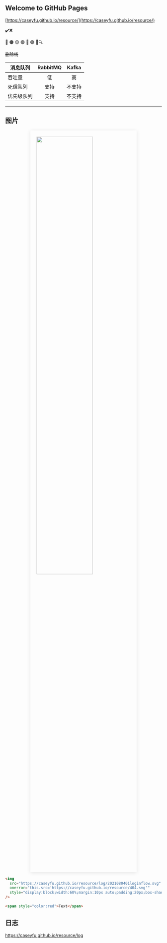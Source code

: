 ## Welcome to GitHub Pages

[https://caseyfu.github.io/resource/](https://caseyfu.github.io/resource/)

✔️❌

🔴 🟠 🟡 🟢 🔵 🟣
🚩🔍

~~删除线~~

| 消息队列   | RabbitMQ | Kafka  |
| ---------- | :------: | :----: |
| 吞吐量     |    低    |   高   |
| 死信队列   |   支持   | 不支持 |
| 优先级队列 |   支持   | 不支持 |

---

## 图片

<img src="https://caseyfu.github.io/resource/log/2021080401loginflow.svg" onerror="this.src='https://caseyfu.github.io/resource/404.svg'" style="display:block;width:60%;margin:10px auto;padding:20px;box-shadow: 0 2px 12px 0 rgba(0, 0, 0, 0.1);" />

```html
<img
  src="https://caseyfu.github.io/resource/log/2021080401loginflow.svg"
  onerror="this.src='https://caseyfu.github.io/resource/404.svg'"
  style="display:block;width:60%;margin:10px auto;padding:20px;box-shadow: 0 2px 12px 0 rgba(0, 0, 0, 0.1);"
/>

<span style="color:red">Text</span>
```

## 日志

https://caseyfu.github.io/resource/log

